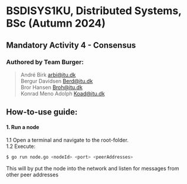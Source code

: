 # BSDISYS1KU, Distributed Systems, BSc (Autumn 2024)
## Mandatory Activity 4 - Consensus
### Authored by Team Burger:  
> André Birk <arbi@itu.dk>  
> Bergur Davidsen <Berd@itu.dk>  
> Bror Hansen <Broh@itu.dk>  
> Konrad Meno Adolph <Koad@itu.dk>  



## How-to-use guide:   
#### 1. Run a node  
1.1 Open a terminal and navigate to the root-folder.  
1.2 Execute: 
``` bash 
$ go run node.go <nodeId> <port> <peerAddresses>
```  
This will by put the node into the network and listen for messages from other peer addresses

